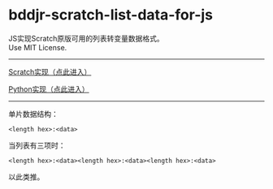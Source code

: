 # bddjr-scratch-list-data-for-js

JS实现Scratch原版可用的列表转变量数据格式。  
Use MIT License.  

***

[Scratch实现（点此进入）](https://codingclip.com/editor/4260)  

[Python实现（点此进入）](https://github.com/bddjr/bddjr-scratch-list-data-for-py)  

***

单片数据结构：  
```
<length hex>:<data>
```

当列表有三项时：  
```
<length hex>:<data><length hex>:<data><length hex>:<data>
```

以此类推。  
